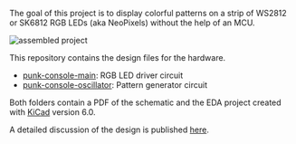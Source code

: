 The goal of this project is to display colorful patterns on a strip of WS2812 or SK6812 RGB LEDs (aka NeoPixels) without the help of an MCU.

![assembled project](!images/punk-console-assembled.jpg)

This repository contains the design files for the hardware.
* [punk-console-main](punk-console-main): RGB LED driver circuit
* [punk-console-oscillator](punk-console-oscillator): Pattern generator circuit

Both folders contain a PDF of the schematic and the EDA project created with [KiCad](https://www.kicad.org/) version 6.0.

A detailed discussion of the design is published [here](https://hackaday.io/project/183093-neopixel-punk-console).
